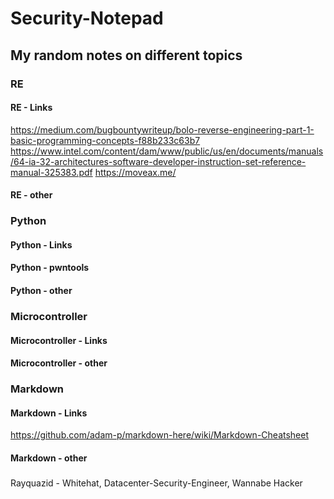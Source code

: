 # Security-Notepad
## My random notes on different topics
### **RE**
#### RE - Links
https://medium.com/bugbountywriteup/bolo-reverse-engineering-part-1-basic-programming-concepts-f88b233c63b7
https://www.intel.com/content/dam/www/public/us/en/documents/manuals/64-ia-32-architectures-software-developer-instruction-set-reference-manual-325383.pdf
https://moveax.me/
#### RE - other
### **Python**
#### Python - Links
#### Python - pwntools
#### Python - other
### **Microcontroller**
#### Microcontroller - Links
#### Microcontroller - other
### **Markdown**
#### Markdown - Links
https://github.com/adam-p/markdown-here/wiki/Markdown-Cheatsheet
#### Markdown - other
###
#### 
#### 
Rayquazid - Whitehat, Datacenter-Security-Engineer, Wannabe Hacker
